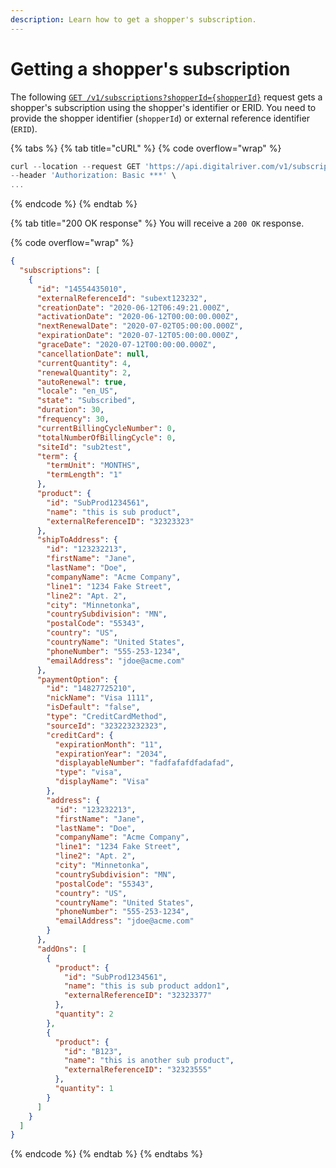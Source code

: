 ```yaml
---
description: Learn how to get a shopper's subscription.
---
```


# Getting a shopper's subscription

The following [`GET /v1/subscriptions?shopperId={shopperId}`](https://www.digitalriver.com/docs/commerce-admin-api/#tag/Retrieve-Subscription/operation/getSubscriptionsInfo) request gets a shopper's subscription using the shopper's identifier or ERID. You need to provide the shopper identifier (`shopperId`) or external reference identifier (`ERID`).

{% tabs %}
{% tab title="cURL" %}
{% code overflow="wrap" %}
```javascript
curl --location --request GET 'https://api.digitalriver.com/v1/subscription?shopperId={shopperId}' \
--header 'Authorization: Basic ***' \
...
```
{% endcode %}
{% endtab %}

{% tab title="200 OK response" %}
You will receive a `200 OK` response.

{% code overflow="wrap" %}
```json
{
  "subscriptions": [
    {
      "id": "14554435010",
      "externalReferenceId": "subext123232",
      "creationDate": "2020-06-12T06:49:21.000Z",
      "activationDate": "2020-06-12T00:00:00.000Z",
      "nextRenewalDate": "2020-07-02T05:00:00.000Z",
      "expirationDate": "2020-07-12T05:00:00.000Z",
      "graceDate": "2020-07-12T00:00:00.000Z",
      "cancellationDate": null,
      "currentQuantity": 4,
      "renewalQuantity": 2,
      "autoRenewal": true,
      "locale": "en_US",
      "state": "Subscribed",
      "duration": 30,
      "frequency": 30,
      "currentBillingCycleNumber": 0,
      "totalNumberOfBillingCycle": 0,
      "siteId": "sub2test",
      "term": {
        "termUnit": "MONTHS",
        "termLength": "1"
      },
      "product": {
        "id": "SubProd1234561",
        "name": "this is sub product",
        "externalReferenceID": "32323323"
      },
      "shipToAddress": {
        "id": "123232213",
        "firstName": "Jane", 
        "lastName": "Doe", 
        "companyName": "Acme Company", 
        "line1": "1234 Fake Street",
        "line2": "Apt. 2", 
        "city": "Minnetonka",
        "countrySubdivision": "MN",
        "postalCode": "55343",
        "country": "US",
        "countryName": "United States",
        "phoneNumber": "555-253-1234",
        "emailAddress": "jdoe@acme.com"
      },
      "paymentOption": {
        "id": "14827725210",
        "nickName": "Visa 1111",
        "isDefault": "false",
        "type": "CreditCardMethod",
        "sourceId": "323223232323",
        "creditCard": {
          "expirationMonth": "11",
          "expirationYear": "2034",
          "displayableNumber": "fadfafafdfadafad",
          "type": "visa",
          "displayName": "Visa"
        },
        "address": {
          "id": "123232213",
          "firstName": "Jane", 
          "lastName": "Doe", 
          "companyName": "Acme Company", 
          "line1": "1234 Fake Street",
          "line2": "Apt. 2", 
          "city": "Minnetonka",
          "countrySubdivision": "MN",
          "postalCode": "55343",
          "country": "US",
          "countryName": "United States",
          "phoneNumber": "555-253-1234",
          "emailAddress": "jdoe@acme.com"
        }
      },
      "addOns": [
        {
          "product": {
            "id": "SubProd1234561",
            "name": "this is sub product addon1",
            "externalReferenceID": "32323377"
          },
          "quantity": 2
        },
        {
          "product": {
            "id": "B123",
            "name": "this is another sub product",
            "externalReferenceID": "32323555"
          },
          "quantity": 1
        }
      ]
    }
  ]
}
```
{% endcode %}
{% endtab %}
{% endtabs %}
